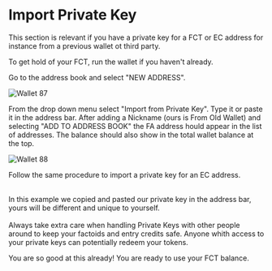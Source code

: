 # Import Private Key

This section is relevant if you have a private key for a FCT or EC address for instance from a previous wallet ot third party.

To get hold of your FCT, run the wallet if you haven't already.

Go to the address book and select "NEW ADDRESS".

![Wallet 87](images/wallet_072.png)

From the drop down menu select "Import from Private Key". Type it or paste it in the address bar. After adding a Nickname (ours is From Old Wallet) and selecting "ADD TO ADDRESS BOOK" the FA address hould appear in the list of addresses. The balance should also show in the total wallet balance at the top.

![Wallet 88](images/wallet_073.png)

Follow the same procedure to import a private key for an EC address.

<aside class="notice"><br>
In this example we copied and pasted our private key in the address bar, yours will be different and unique to yourself.
</aside>

<aside class="warning"><br>
Always take extra care when handling Private Keys with other people around to keep your factoids and entry credits safe. Anyone whith access to your private keys can potentially redeem your tokens.
</aside>

You are so good at this already! You are ready to use your FCT balance. 